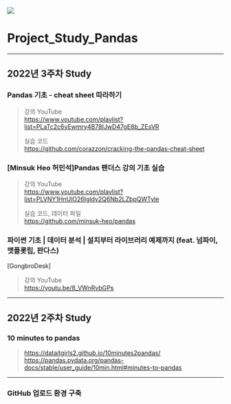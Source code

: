 <img src="https://upload.wikimedia.org/wikipedia/commons/thumb/e/ed/Pandas_logo.svg/220px-Pandas_logo.svg.png">

# Project_Study_Pandas

---
## 2022년 3주차 Study

### Pandas 기초 - cheat sheet 따라하기
>강의 YouTube \
>https://www.youtube.com/playlist?list=PLaTc2c6yEwmry4B78IJwD47gE8b_ZEsVR
>
>실습 코드 \
>https://github.com/corazzon/cracking-the-pandas-cheat-sheet

### [Minsuk Heo 허민석]Pandas 팬더스 강의 기초 실습
>강의 YouTube \
>https://www.youtube.com/playlist?list=PLVNY1HnUlO26Igldy2Q6Nb2LZbpQWTyle
>
>실습 코드, 데이터 파일 \
>https://github.com/minsuk-heo/pandas



### 파이썬 기초 | 데이터 분석 | 설치부터 라이브러리 예제까지 (feat. 넘파이, 맷플롯립, 판다스)
[GongbroDesk]
>강의 YouTube \
>https://youtu.be/8_VWnRvbGPs

---
## 2022년 2주차 Study

### 10 minutes to pandas 
>https://dataitgirls2.github.io/10minutes2pandas/ \
>https://pandas.pydata.org/pandas-docs/stable/user_guide/10min.html#minutes-to-pandas

---
### GitHub 업로드 환경 구축 
